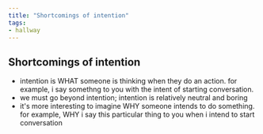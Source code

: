 ```yaml
---
title: "Shortcomings of intention"
tags:
- hallway
---
```


## Shortcomings of intention
- intention is WHAT someone is thinking when they do an action. for example, i say somethng to you with the intent of starting conversation.
- we must go beyond intention; intention is relatively neutral and boring
- it's more interesting to imagine WHY someone intends to do something. for example, WHY i say this particular thing to you when i intend to start conversation